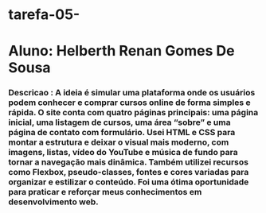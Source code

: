 # tarefa-05-

# Aluno: Helberth Renan Gomes De Sousa

### Descricao : A ideia é simular uma plataforma onde os usuários podem conhecer e comprar cursos online de forma simples e rápida. O site conta com quatro páginas principais: uma página inicial, uma listagem de cursos, uma área “sobre” e uma página de contato com formulário. Usei HTML e CSS para montar a estrutura e deixar o visual mais moderno, com imagens, listas, vídeo do YouTube e música de fundo para tornar a navegação mais dinâmica. Também utilizei recursos como Flexbox, pseudo-classes, fontes e cores variadas para organizar e estilizar o conteúdo. Foi uma ótima oportunidade para praticar e reforçar meus conhecimentos em desenvolvimento web.

